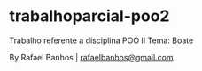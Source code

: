 # trabalhoparcial-poo2

Trabalho referente a disciplina POO II
Tema: Boate

By Rafael Banhos | rafaelbanhos@gmail.com
